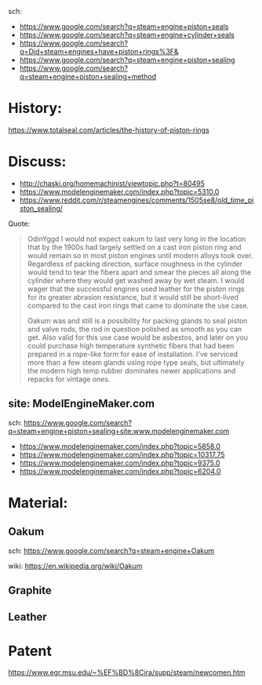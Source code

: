 sch:
- https://www.google.com/search?q=steam+engine+piston+seals
- https://www.google.com/search?q=steam+engine+cylinder+seals
- https://www.google.com/search?q=Did+steam+engines+have+piston+rings%3F&
- https://www.google.com/search?q=steam+engine+piston+sealing
- https://www.google.com/search?q=steam+engine+piston+sealing+method

# History:
https://www.totalseal.com/articles/the-history-of-piston-rings

# Discuss:
- http://chaski.org/homemachinist/viewtopic.php?t=80495
- https://www.modelenginemaker.com/index.php?topic=5310.0
- https://www.reddit.com/r/steamengines/comments/1505se8/old_time_piston_sealing/

Quote:
>OdinYggd
>I would not expect oakum to last very long in the location that by the 1900s had largely settled on a cast iron piston ring and would remain so in most piston engines until modern alloys took over. Regardless of packing direction, surface roughness in the cylinder would tend to tear the fibers apart and smear the pieces all along the cylinder where they would get washed away by wet steam. I would wager that the successful engines used leather for the piston rings for its greater abrasion resistance, but it would still be short-lived compared to the cast iron rings that came to dominate the use case.
>
>Oakum was and still is a possibility for packing glands to seal piston and valve rods, the rod in question polished as smooth as you can get. Also valid for this use case would be asbestos, and later on you could purchase high temperature synthetic fibers that had been prepared in a rope-like form for ease of installation. I've serviced more than a few steam glands using rope type seals, but ultimately the modern high temp rubber dominates newer applications and repacks for vintage ones.

## site: ModelEngineMaker.com
sch: https://www.google.com/search?q=steam+engine+piston+sealing+site:www.modelenginemaker.com

- https://www.modelenginemaker.com/index.php?topic=5858.0
- https://www.modelenginemaker.com/index.php?topic=10317.75
- https://www.modelenginemaker.com/index.php?topic=9375.0
- https://www.modelenginemaker.com/index.php?topic=6204.0

# Material:
## Oakum
sch: https://www.google.com/search?q=steam+engine+Oakum

wiki: https://en.wikipedia.org/wiki/Oakum

## Graphite

## Leather

# Patent
https://www.egr.msu.edu/~%EF%BD%8Cira/supp/steam/newcomen.htm
